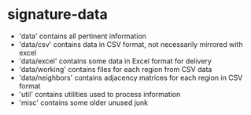 # signature-data

* 'data' contains all pertinent information
* 'data/csv' contains data in CSV format, not necessarily mirrored with excel
* 'data/excel' contains some data in Excel format for delivery
* 'data/working' contains files for each region from CSV data
* 'data/neighbors' contains adjacency matrices for each region in CSV format
* 'util' contains utilities used to process information
* 'misc' contains some older unused junk
